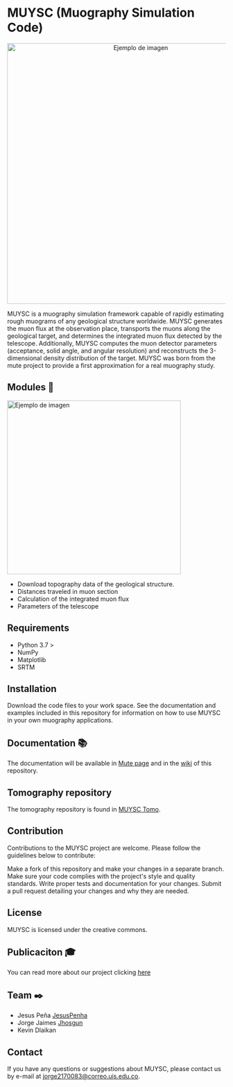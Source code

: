 # MUYSC (Muography Simulation Code)


<div align="center">
  <img src="MUYSC.png" alt="Ejemplo de imagen" width="600">
</div>


MUYSC is a muography simulation framework capable of rapidly estimating rough muograms of any geological structure worldwide. MUYSC generates the muon flux at the observation place, transports the muons along the geological target, and determines the integrated muon flux detected by the telescope. Additionally, MUYSC computes the muon detector parameters (acceptance, solid angle, and angular resolution) and reconstructs the 3-dimensional density distribution of the target. MUYSC was born from the mute project to provide a first approximation for a real muography study.


## Modules 🔨

<img src="Modulos.jpg" alt="Ejemplo de imagen" width="400">


* Download topography data of the geological structure.
* Distances traveled in muon section
* Calculation of the integrated muon flux
* Parameters of the telescope



## Requirements
* Python 3.7 >
* NumPy
* Matplotlib
* SRTM


## Installation

Download the code files to your work space. See the documentation and examples included in this repository for information on how to use MUYSC in your own muography applications.


## Documentation :books:
The documentation will be available in [Mute page](https://halley.uis.edu.co/fuego/muysc/) and in the [wiki](https://github.com/Jhosgun/MUYSC/wiki) of this repository.

## Tomography repository
The tomography repository is found in [MUYSC Tomo](https://github.com/Delaican/MUYSC).

## Contribution
Contributions to the MUYSC project are welcome. Please follow the guidelines below to contribute:

Make a fork of this repository and make your changes in a separate branch.
Make sure your code complies with the project's style and quality standards.
Write proper tests and documentation for your changes.
Submit a pull request detailing your changes and why they are needed.

## License
MUYSC is licensed under the creative commons.

## Publicaciton :mortar_board:
You can read more about our project clicking [here](https://www.researchgate.net/publication/369035316_MUYSC_An_end-to-end_muography_simulation_toolbox)

## Team ✒️
* Jesus Peña [JesusPenha](https://github.com/JesusPenha)
* Jorge Jaimes [Jhosgun](https://github.com/Jhosgun)
* Kevin Dlaikan 
## Contact
If you have any questions or suggestions about MUYSC, please contact us by e-mail at jorge2170083@correo.uis.edu.co.
